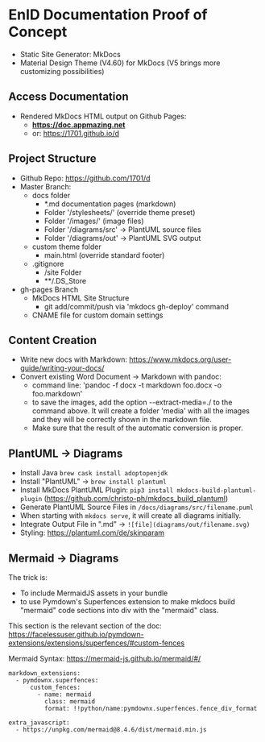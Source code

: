 # EnID Documentation Proof of Concept

- Static Site Generator: MkDocs
- Material Design Theme (V4.60) for MkDocs (V5 brings more  customizing possibilities)

## Access Documentation

- Rendered MkDocs HTML output on Github Pages:
    - **https://doc.appmazing.net**
    - or: https://1701.github.io/d

## Project Structure

- Github Repo: https://github.com/1701/d
- Master Branch:
    - docs folder
        - *.md documentation pages (markdown)
        - Folder '/stylesheets/' (override theme preset)
        - Folder '/images/' (image files)
        - Folder '/diagrams/src' -> PlantUML source files
        - Folder '/diagrams/out' -> PlantUML SVG output 
    - custom theme folder
        - main.html (override standard footer)
    - .gitignore
        - /site Folder
        - **/.DS_Store
- gh-pages Branch
    - MkDocs HTML Site Structure
      - git add/commit/push via 'mkdocs gh-deploy' command
    - CNAME file for custom domain settings

## Content Creation

- Write new docs with Markdown: https://www.mkdocs.org/user-guide/writing-your-docs/
- Convert existing Word Document -> Markdown with pandoc:
    - command line: 'pandoc -f docx -t markdown foo.docx -o foo.markdown'
    - to save the images, add the option --extract-media=./ to the command above. It will create a folder 'media' with all the images and they will be correctly shown in the markdown file.
    - Make sure that the result of the automatic conversion is proper. 

## PlantUML -> Diagrams

- Install Java `brew cask install adoptopenjdk`
- Install "PlantUML" -> `brew install plantuml`
- Install MkDocs PlantUML Plugin: `pip3 install mkdocs-build-plantuml-plugin` (https://github.com/christo-ph/mkdocs_build_plantuml)
- Generate PlantUML Source Files in `/docs/diagrams/src/filename.puml`
- When starting with `mkdocs serve`, it will create all diagrams initially.
- Integrate Output File in ".md" -> `![file](diagrams/out/filename.svg)`
- Styling: https://plantuml.com/de/skinparam

## Mermaid -> Diagrams

The trick is:

- To include MermaidJS assets in your bundle
- to use Pymdown's Superfences extension to make mkdocs build "mermaid" code sections into div with the "mermaid" class.

This section is the relevant section of the doc: https://facelessuser.github.io/pymdown-extensions/extensions/superfences/#custom-fences

Mermaid Syntax: https://mermaid-js.github.io/mermaid/#/

``` shell
markdown_extensions:
  - pymdownx.superfences:
      custom_fences:
        - name: mermaid
          class: mermaid
          format: !!python/name:pymdownx.superfences.fence_div_format

extra_javascript:
  - https://unpkg.com/mermaid@8.4.6/dist/mermaid.min.js
```

